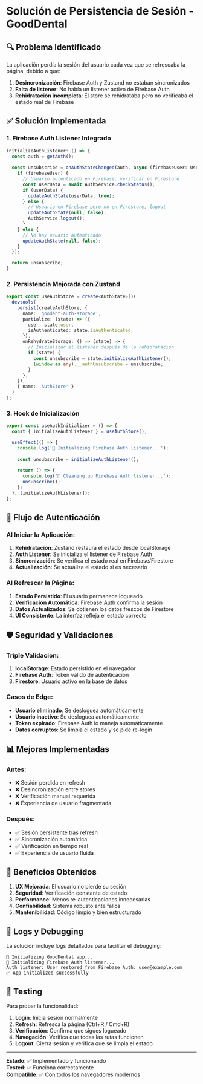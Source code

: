 # Solución de Persistencia de Sesión - GoodDental

## 🔍 Problema Identificado

La aplicación perdía la sesión del usuario cada vez que se refrescaba la página, debido a que:

1. **Desincronización**: Firebase Auth y Zustand no estaban sincronizados
2. **Falta de listener**: No había un listener activo de Firebase Auth
3. **Rehidratación incompleta**: El store se rehidrataba pero no verificaba el estado real de Firebase

## ✅ Solución Implementada

### 1. **Firebase Auth Listener Integrado**

```typescript
initializeAuthListener: () => {
  const auth = getAuth();
  
  const unsubscribe = onAuthStateChanged(auth, async (firebaseUser: User | null) => {
    if (firebaseUser) {
      // Usuario autenticado en Firebase, verificar en Firestore
      const userData = await AuthService.checkStatus();
      if (userData) {
        updateAuthState(userData, true);
      } else {
        // Usuario en Firebase pero no en Firestore, logout
        updateAuthState(null, false);
        AuthService.logout();
      }
    } else {
      // No hay usuario autenticado
      updateAuthState(null, false);
    }
  });

  return unsubscribe;
}
```

### 2. **Persistencia Mejorada con Zustand**

```typescript
export const useAuthStore = create<AuthState>()(
  devtools(
    persist(createAuthStore, {
      name: 'goodent-auth-storage',
      partialize: (state) => ({
        user: state.user,
        isAuthenticated: state.isAuthenticated,
      }),
      onRehydrateStorage: () => (state) => {
        // Inicializar el listener después de la rehidratación
        if (state) {
          const unsubscribe = state.initializeAuthListener();
          (window as any).__authUnsubscribe = unsubscribe;
        }
      },
    }),
    { name: 'AuthStore' }
  )
);
```

### 3. **Hook de Inicialización**

```typescript
export const useAuthInitializer = () => {
  const { initializeAuthListener } = useAuthStore();

  useEffect(() => {
    console.log('🔑 Initializing Firebase Auth listener...');
    
    const unsubscribe = initializeAuthListener();
    
    return () => {
      console.log('🔑 Cleaning up Firebase Auth listener...');
      unsubscribe();
    };
  }, [initializeAuthListener]);
};
```

## 🔄 Flujo de Autenticación

### Al Iniciar la Aplicación:

1. **Rehidratación**: Zustand restaura el estado desde localStorage
2. **Auth Listener**: Se inicializa el listener de Firebase Auth
3. **Sincronización**: Se verifica el estado real en Firebase/Firestore
4. **Actualización**: Se actualiza el estado si es necesario

### Al Refrescar la Página:

1. **Estado Persistido**: El usuario permanece logueado
2. **Verificación Automática**: Firebase Auth confirma la sesión
3. **Datos Actualizados**: Se obtienen los datos frescos de Firestore
4. **UI Consistente**: La interfaz refleja el estado correcto

## 🛡️ Seguridad y Validaciones

### Triple Validación:
1. **localStorage**: Estado persistido en el navegador
2. **Firebase Auth**: Token válido de autenticación
3. **Firestore**: Usuario activo en la base de datos

### Casos de Edge:
- **Usuario eliminado**: Se desloguea automáticamente
- **Usuario inactivo**: Se desloguea automáticamente
- **Token expirado**: Firebase Auth lo maneja automáticamente
- **Datos corruptos**: Se limpia el estado y se pide re-login

## 📊 Mejoras Implementadas

### Antes:
- ❌ Sesión perdida en refresh
- ❌ Desincronización entre stores
- ❌ Verificación manual requerida
- ❌ Experiencia de usuario fragmentada

### Después:
- ✅ Sesión persistente tras refresh
- ✅ Sincronización automática
- ✅ Verificación en tiempo real
- ✅ Experiencia de usuario fluida

## 🚀 Beneficios Obtenidos

1. **UX Mejorada**: El usuario no pierde su sesión
2. **Seguridad**: Verificación constante de estado
3. **Performance**: Menos re-autenticaciones innecesarias
4. **Confiabilidad**: Sistema robusto ante fallos
5. **Mantenibilidad**: Código limpio y bien estructurado

## 📝 Logs y Debugging

La solución incluye logs detallados para facilitar el debugging:

```
🚀 Initializing GoodDental app...
🔑 Initializing Firebase Auth listener...
Auth listener: User restored from Firebase Auth: user@example.com
✅ App initialized successfully
```

## 🧪 Testing

Para probar la funcionalidad:

1. **Login**: Inicia sesión normalmente
2. **Refresh**: Refresca la página (Ctrl+R / Cmd+R)
3. **Verificación**: Confirma que sigues logueado
4. **Navegación**: Verifica que todas las rutas funcionen
5. **Logout**: Cierra sesión y verifica que se limpia el estado

---

**Estado**: ✅ Implementado y funcionando  
**Tested**: ✅ Funciona correctamente  
**Compatible**: ✅ Con todos los navegadores modernos